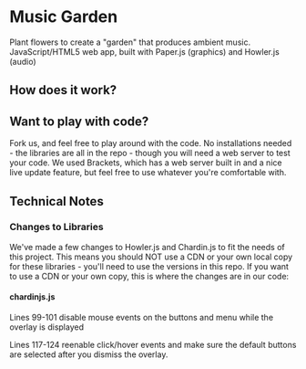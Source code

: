 # Music Garden
Plant flowers to create a "garden" that produces ambient music. JavaScript/HTML5 web app, built with Paper.js (graphics) and Howler.js (audio)

## How does it work? 


## Want to play with code?
Fork us, and feel free to play around with the code. No installations needed - the libraries are all in the repo - though you will need a web server to test your code. We used Brackets, which has a web server built in and a nice live update feature, but feel free to use whatever you're comfortable with.


## Technical Notes
### Changes to Libraries
We've made a few changes to Howler.js and Chardin.js to fit the needs of this project. This means you should NOT use a CDN or your own local copy for these libraries - you'll need to use the versions in this repo. If you want to use a CDN or your own copy, this is where the changes are in our code:

#### chardinjs.js
Lines 99-101 disable mouse events on the buttons and menu while the overlay is displayed

Lines 117-124 reenable click/hover events and make sure the default buttons are selected after you dismiss the overlay. 
